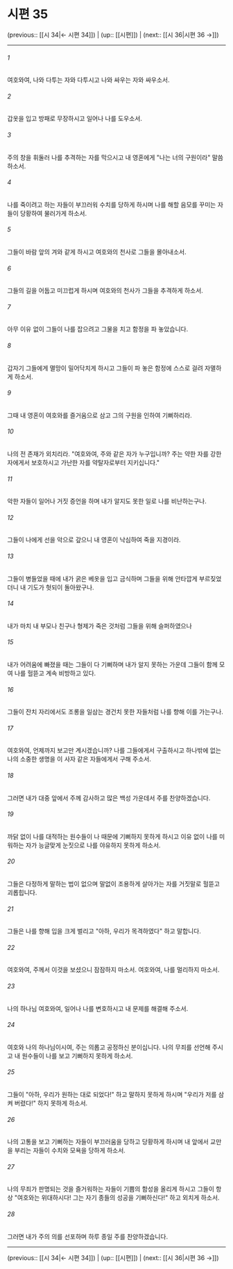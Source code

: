 # 시편 35

(previous:: [[시 34|← 시편 34]]) | (up:: [[시편]]) | (next:: [[시 36|시편 36 →]])

***




###### 1 

여호와여, 나와 다투는 자와 다투시고 나와 싸우는 자와 싸우소서. 



###### 2 

갑옷을 입고 방패로 무장하시고 일어나 나를 도우소서. 



###### 3 

주의 창을 휘둘러 나를 추격하는 자를 막으시고 내 영혼에게 "나는 너의 구원이라" 말씀하소서. 



###### 4 

나를 죽이려고 하는 자들이 부끄러워 수치를 당하게 하시며 나를 해할 음모를 꾸미는 자들이 당황하여 물러가게 하소서. 



###### 5 

그들이 바람 앞의 겨와 같게 하시고 여호와의 천사로 그들을 몰아내소서. 



###### 6 

그들의 길을 어둡고 미끄럽게 하시며 여호와의 천사가 그들을 추격하게 하소서. 



###### 7 

아무 이유 없이 그들이 나를 잡으려고 그물을 치고 함정을 파 놓았습니다. 



###### 8 

갑자기 그들에게 멸망이 밀어닥치게 하시고 그들이 파 놓은 함정에 스스로 걸려 자멸하게 하소서. 



###### 9 

그때 내 영혼이 여호와를 즐거움으로 삼고 그의 구원을 인하여 기뻐하리라. 



###### 10 

나의 전 존재가 외치리라. "여호와여, 주와 같은 자가 누구입니까? 주는 약한 자를 강한 자에게서 보호하시고 가난한 자를 약탈자로부터 지키십니다." 



###### 11 

악한 자들이 일어나 거짓 증언을 하며 내가 알지도 못한 일로 나를 비난하는구나. 



###### 12 

그들이 나에게 선을 악으로 갚으니 내 영혼이 낙심하여 죽을 지경이라. 



###### 13 

그들이 병들었을 때에 내가 굵은 베옷을 입고 금식하며 그들을 위해 안타깝게 부르짖었더니 내 기도가 헛되이 돌아왔구나. 



###### 14 

내가 마치 내 부모나 친구나 형제가 죽은 것처럼 그들을 위해 슬퍼하였으나 



###### 15 

내가 어려움에 빠졌을 때는 그들이 다 기뻐하며 내가 알지 못하는 가운데 그들이 함께 모여 나를 헐뜯고 계속 비방하고 있다. 



###### 16 

그들이 잔치 자리에서도 조롱을 일삼는 경건치 못한 자들처럼 나를 향해 이를 가는구나. 



###### 17 

여호와여, 언제까지 보고만 계시겠습니까? 나를 그들에게서 구출하시고 하나밖에 없는 나의 소중한 생명을 이 사자 같은 자들에게서 구해 주소서. 



###### 18 

그러면 내가 대중 앞에서 주께 감사하고 많은 백성 가운데서 주를 찬양하겠습니다. 



###### 19 

까닭 없이 나를 대적하는 원수들이 나 때문에 기뻐하지 못하게 하시고 이유 없이 나를 미워하는 자가 능글맞게 눈짓으로 나를 야유하지 못하게 하소서. 



###### 20 

그들은 다정하게 말하는 법이 없으며 말없이 조용하게 살아가는 자를 거짓말로 헐뜯고 괴롭힙니다. 



###### 21 

그들은 나를 향해 입을 크게 벌리고 "아하, 우리가 목격하였다" 하고 말합니다. 



###### 22 

여호와여, 주께서 이것을 보셨으니 잠잠하지 마소서. 여호와여, 나를 멀리하지 마소서. 



###### 23 

나의 하나님 여호와여, 일어나 나를 변호하시고 내 문제를 해결해 주소서. 



###### 24 

여호와 나의 하나님이시여, 주는 의롭고 공정하신 분이십니다. 나의 무죄를 선언해 주시고 내 원수들이 나를 보고 기뻐하지 못하게 하소서. 



###### 25 

그들이 "아하, 우리가 원하는 대로 되었다!" 하고 말하지 못하게 하시며 "우리가 저를 삼켜 버렸다!" 하지 못하게 하소서. 



###### 26 

나의 고통을 보고 기뻐하는 자들이 부끄러움을 당하고 당황하게 하시며 내 앞에서 교만을 부리는 자들이 수치와 모욕을 당하게 하소서. 



###### 27 

나의 무죄가 판명되는 것을 즐거워하는 자들이 기쁨의 함성을 올리게 하시고 그들이 항상 "여호와는 위대하시다! 그는 자기 종들의 성공을 기뻐하신다!" 하고 외치게 하소서. 



###### 28 

그러면 내가 주의 의를 선포하며 하루 종일 주를 찬양하겠습니다.

***

(previous:: [[시 34|← 시편 34]]) | (up:: [[시편]]) | (next:: [[시 36|시편 36 →]])
